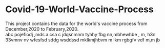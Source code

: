 # Covid-19-World-Vaccine-Process
This project contains  the data for the world's vaccine process from December,2020 to February,2020.  
abc
pojefiodj
,mds a
csa c
jdqsnmnm
tyhhy
fbg
nn,mbhewhbe
, m,
h3n
33vmnv nv
wfesfsd
sddg
wsddssd
mklkmjhbvm
m  lkm
rgbgfv
vdf
m,m
jb
